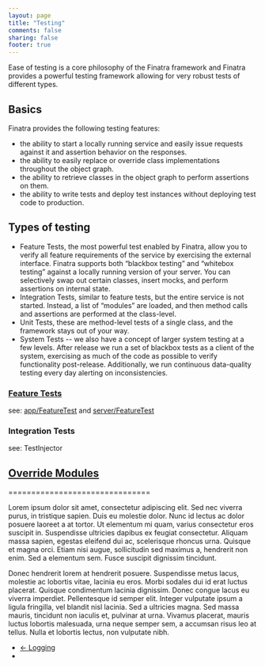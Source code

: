 ```yaml
---
layout: page
title: "Testing"
comments: false
sharing: false
footer: true
---
```


Ease of testing is a core philosophy of the Finatra framework and Finatra provides a powerful testing framework allowing for very robust tests of different types.

## Basics

Finatra provides the following testing features:

- the ability to start a locally running service and easily issue requests against it and assertion behavior on the responses.
- the ability to easily replace or override class implementations throughout the object graph.
- the ability to retrieve classes in the object graph to perform assertions on them.
- the ability to write tests and deploy test instances without deploying test code to production.


## Types of testing

- Feature Tests, the most powerful test enabled by Finatra, allow you to verify all feature requirements of the service by exercising the external interface. Finatra supports both “blackbox testing” and “whitebox testing” against a locally running version of your server. You can selectively swap out certain classes, insert mocks, and perform assertions on internal state.
- Integration Tests, similar to feature tests, but the entire service is not started. Instead, a list of “modules” are loaded, and then method calls and assertions are performed at the class-level.
- Unit Tests, these are method-level tests of a single class, and the framework stays out of your way.
- System Tests -- we also have a concept of larger system testing at a few levels. After release we run a set of blackbox tests as a client of the system, exercising as much of the code as possible to verify functionality post-release. Additionally, we run continuous data-quality testing every day alerting on inconsistencies.

### [Feature Tests](http://blog.mattwynne.net/2010/10/22/features-user-stories/)

see: [app/FeatureTest](https://github.com/twitter/finatra/blob/master/inject/inject-app/src/test/scala/com/twitter/inject/app/FeatureTest.scala) and [server/FeatureTest](https://github.com/twitter/finatra/blob/master/inject/inject-server/src/test/scala/com/twitter/inject/server/FeatureTest.scala)

### Integration Tests

see: TestInjector

## <a name="override-modules" href="#override-modules">Override Modules</a>
===============================

Lorem ipsum dolor sit amet, consectetur adipiscing elit. Sed nec viverra purus, in tristique sapien. Duis eu molestie dolor. Nunc id lectus ac dolor posuere laoreet a at tortor. Ut elementum mi quam, varius consectetur eros suscipit in. Suspendisse ultricies dapibus ex feugiat consectetur. Aliquam massa sapien, egestas eleifend dui ac, scelerisque rhoncus urna. Quisque et magna orci. Etiam nisi augue, sollicitudin sed maximus a, hendrerit non enim. Sed a elementum sem. Fusce suscipit dignissim tincidunt.

Donec hendrerit lorem at hendrerit posuere. Suspendisse metus lacus, molestie ac lobortis vitae, lacinia eu eros. Morbi sodales dui id erat luctus placerat. Quisque condimentum lacinia dignissim. Donec congue lacus eu viverra imperdiet. Pellentesque id semper elit. Integer vulputate ipsum a ligula fringilla, vel blandit nisl lacinia. Sed a ultricies magna. Sed massa mauris, tincidunt non iaculis et, pulvinar at urna. Vivamus placerat, mauris luctus lobortis malesuada, urna neque semper sem, a accumsan risus leo at tellus. Nulla et lobortis lectus, non vulputate nibh.

<nav>
  <ul class="pager">
    <li class="previous"><a href="/finatra/user-guide/logging"><span aria-hidden="true">&larr;</span>&nbsp;Logging</a></li>
    <li></li>
  </ul>
</nav>
